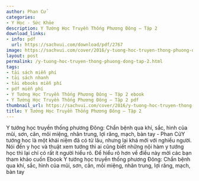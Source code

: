 ```yaml
---
author: Phan Cử
categories:
- Y Học - Sức Khỏe
description: Y Tướng Học Truyền Thống Phương Đông – Tập 2
download_links:
- info: pdf
  url: https://sachvui.com/download/pdf/2767
image: https://sachvui.com/cover/2016/y-tuong-hoc-truyen-thong-phuong-dong-tap-2.jpg
layout: post
permalink: /y-tuong-hoc-truyen-thong-phuong-dong-tap-2.html
tags:
- tải sách miễn phí
- tải sách nhanh
- tải ebooks miễn phí
- pdf miễn phí
- Y Tướng Học Truyền Thống Phương Đông – Tập 2 ebook
- Y Tướng Học Truyền Thống Phương Đông – Tập 2 pdf
thumbnail_url: https://sachvui.com/cover/2016/y-tuong-hoc-truyen-thong-phuong-dong-tap-2.jpg
title: Y Tướng Học Truyền Thống Phương Đông – Tập 2
---
```


 <div class="item-desc text-justify"> <p>Y tướng học truyền thống phương Đông: Chẩn bệnh qua khí, sắc, hình của mũi, sơn, căn, môi miệng, nhân trung, lợi răng, mạch, bàn tay - Phan CửY tướng hoc là một khái niệm đã có từ lâu, nhưng lại khá mới với nghiều người. Nói đến y học và thuật xem tướng thì ai cũng biết những nội hàm y tướng học thì lại chỉ có rất ít người hiểu rõ. Để hiểu rõ hơn về điều này mời các bạn tham khảo cuốn Ebook Y tướng học truyền thống phương Đông: Chẩn bệnh qua khí, sắc, hình của mũi, sơn, căn, môi miệng, nhân trung, lợi răng, mạch, bàn tay</p> </div>
